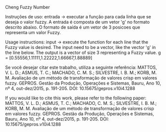 Cheng Fuzzy Number

Instruções de uso:
entrada -> executar a função para cada linha que se deseja o valor fuzzy. A entrada é composta de um vetor 'g' no formato descrito abaixo. O formato de saída é um vetor de 3 posicoes que representa um valor Fuzzy.

Usage instructions:
input ->  execute the function for each line that the Fuzzy value is desired. The input need to be a vector, like the vector 'g' in the line below. The output is a vector of size 3 representing a Fuzzy value.
g = [0.55556,1.11111,1.22222,1.66667,1.88889]


Se você desejar citar este trabalho, utiliza a seguinte referência:
MATTOS, V. L. D.; ASMUS, T. C.; MACHADO, C. M. S.; SILVESTRE, I. B. M.; KORB, M. M. Avaliação de um método de transformação de valores crisp em valores fuzzy. GEPROS. Gestão da Produção, Operações e Sistemas, Bauru, Ano 10, nº 4, out-dez/2015, p. 191-205. DOI: 10.15675/gepros.v10i4.1288

If you would like to cite this work, please refer to the following paper: 
MATTOS, V. L. D.; ASMUS, T. C.; MACHADO, C. M. S.; SILVESTRE, I. B. M.; KORB, M. M. Avaliação de um método de transformação de valores crisp em valores fuzzy. GEPROS. Gestão da Produção, Operações e Sistemas, Bauru, Ano 10, nº 4, out-dez/2015, p. 191-205. DOI: 10.15675/gepros.v10i4.1288
